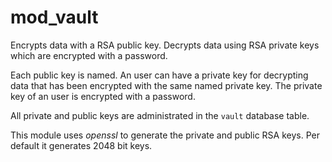 mod_vault
=========

Encrypts data with a RSA public key.
Decrypts data using RSA private keys which are encrypted with a password.

Each public key is named.
An user can have a private key for decrypting data that has been encrypted with the same named private key.
The private key of an user is encrypted with a password.

All private and public keys are administrated in the `vault` database table.

This module uses *openssl* to generate the private and public RSA keys. Per default it generates 2048 bit keys.

